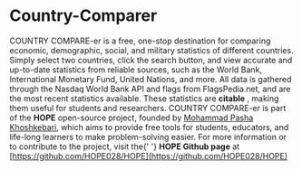 # Country-Comparer

COUNTRY COMPARE-er is a free, one-stop destination for
comparing economic, demographic, social, and military statistics of
different countries. Simply select two countries, click the search
button, and view accurate and up-to-date statistics from reliable
sources, such as the World Bank, International Monetary Fund, United
Nations, and more.
All data is gathered through the Nasdaq World Bank API and flags from
FlagsPedia.net, and are the most recent statistics available. These
statistics are **citable** , making them useful for students and
researchers.
COUNTRY COMPARE-er is part of the **HOPE** open-source project,
founded by [Mohammad Pasha Khoshkebari](https://pasha-khoshkebari.com/), which aims to provide free tools for students, educators, and life-long learners to make problem-solving easier. For more
information or to contribute to the project, visit the{' '}
**HOPE Github page** at [https://github.com/HOPE028/HOPE](https://github.com/HOPE028/HOPE)
